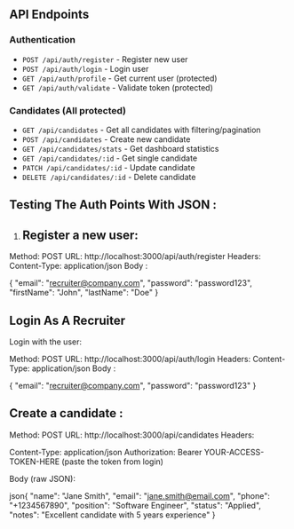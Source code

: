 ## API Endpoints

### Authentication
- `POST /api/auth/register` - Register new user
- `POST /api/auth/login` - Login user  
- `GET /api/auth/profile` - Get current user (protected)
- `GET /api/auth/validate` - Validate token (protected)

### Candidates (All protected)
- `GET /api/candidates` - Get all candidates with filtering/pagination
- `POST /api/candidates` - Create new candidate
- `GET /api/candidates/stats` - Get dashboard statistics
- `GET /api/candidates/:id` - Get single candidate
- `PATCH /api/candidates/:id` - Update candidate
- `DELETE /api/candidates/:id` - Delete candidate


## Testing The Auth Points With JSON : 

1. ##  Register a new user:

Method: POST
URL: http://localhost:3000/api/auth/register
Headers: Content-Type: application/json
Body :

{
  "email": "recruiter@company.com",
  "password": "password123",
  "firstName": "John",
  "lastName": "Doe"
}

## Login As A Recruiter 
Login with the user:

Method: POST
URL: http://localhost:3000/api/auth/login
Headers: Content-Type: application/json
Body :

{
  "email": "recruiter@company.com",
  "password": "password123"
}


## Create a candidate :

Method: POST
URL: http://localhost:3000/api/candidates
Headers:

Content-Type: application/json
Authorization: Bearer YOUR-ACCESS-TOKEN-HERE (paste the token from login)


Body (raw JSON):

json{
  "name": "Jane Smith",
  "email": "jane.smith@email.com",
  "phone": "+1234567890",
  "position": "Software Engineer",
  "status": "Applied",
  "notes": "Excellent candidate with 5 years experience"
}

